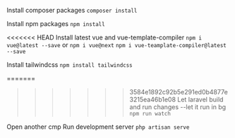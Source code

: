 Install composer packages
``composer install``

Install npm packages
``npm install``

<<<<<<< HEAD
Install latest vue and vue-template-compiler
``npm i vue@latest --save`` or ``npm i vue@next``
``npm i vue-teamplate-compiler@latest --save``

Install tailwindcss
``npm install tailwindcss``

=======
>>>>>>> 3584e1892c92b5e291ed0b4877e3215ea46b1e08
Let laravel build and run changes --let it run in bg
``npm run watch``

Open another cmp Run development server
``php artisan serve``